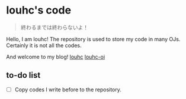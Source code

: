 # louhc's code
 
> 終わるまでは終わらないよ！

Hello, I am louhc!
The repository is used to store my code in many OJs.
Certainly it is not all the codes.

And welcome to my blog!
[louhc](https://louhc.github.io)
[louhc-oi](https://louhc-oi.github.io)

## to-do list

-[ ] Copy codes I write before to the repository.
